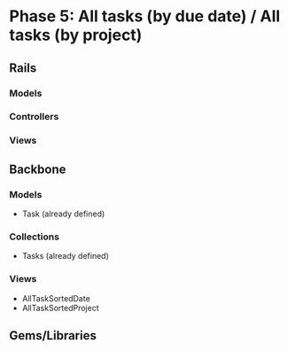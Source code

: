 # Phase 5: All tasks (by due date) / All tasks (by project) 

## Rails
### Models

### Controllers

### Views

## Backbone
### Models
* Task (already defined)

### Collections
* Tasks (already defined)

### Views
* AllTaskSortedDate
* AllTaskSortedProject

## Gems/Libraries
